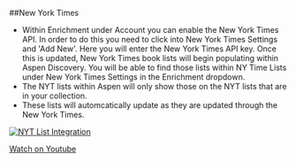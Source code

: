 ##New York Times

- Within Enrichment under Account you can enable the New York Times API. In order to do this you need to click into New York Times Settings and 'Add New'. Here you will enter the New York Times API key. Once this is updated, New York Times book lists will begin populating within Aspen Discovery. You will be able to find those lists within NY Time Lists under New York Times Settings in the Enrichment dropdown. 
- The NYT lists within Aspen will only show those on the NYT lists that are in your collection.
- These lists will automcatically update as they are updated through the New York Times.

[![NYT List Integration](/manual/images/NYT-Lists.jpg)](https://youtu.be/tJCeZmDI4eg)

[Watch on Youtube](https://youtu.be/tJCeZmDI4eg)

